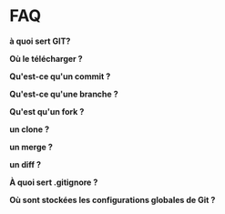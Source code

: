 FAQ
=====

**à quoi sert GIT?**

**Où le télécharger ?**

**Qu'est-ce qu'un commit ?**

**Qu'est-ce qu'une branche ?**

**Qu'est qu'un fork ?**

**un clone ?**

**un merge ?**

**un diff ?**

**À quoi sert .gitignore ?**

**Où sont stockées les configurations globales de Git ?**
